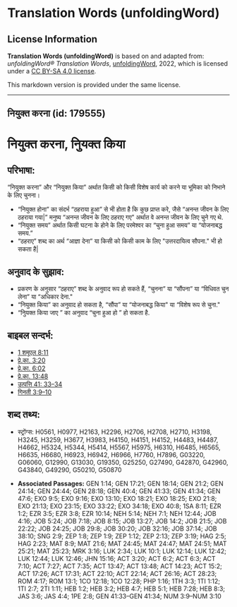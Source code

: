 # Translation Words (unfoldingWord)

## License Information

**Translation Words (unfoldingWord)** is based on and adapted from: _unfoldingWord® Translation Words_, [unfoldingWord](https://unfoldingword.org/utw), 2022, which is licensed under a [CC BY-SA 4.0 license](https://creativecommons.org/licenses/by-sa/4.0/legalcode.en).

This markdown version is provided under the same license.



--------------------------------

## नियुक्त करना (id: 179555)

नियुक्त करना, निुयक्त किया
==========================

परिभाषा:
--------

“नियुक्त करना” और “नियुक्त किया” अर्थात किसी को किसी विशेष कार्य को करने या भूमिका को निभाने के लिए चुनना।

* “नियुक्त होना” का संदर्भ “ठहराया हुआ” से भी होता है कि कुछ प्राप्त करे, जैसे “अनन्त जीवन के लिए ठहराया गया\|” मनुष्य “अनन्त जीवन के लिए ठहराए गए” अर्थात वे अनन्त जीवन के लिए चुने गए थे.
* “नियुक्त समय” अर्थात किसी घटना के होने के लिए परमेश्वर का “चुना हुआ समय” या “योजनाबद्ध समय.”
* “ठहराए” शब्द का अर्थ “आज्ञा देना” या किसी को किसी काम के लिए "उत्तरदायित्व सौपना." भी हो सकता है\|

अनुवाद के सुझाव:
----------------

* प्रकरण के अनुसार “ठहराए” शब्द के अनुवाद रूप हो सकते हैं, “चुनना” या “सौंपना” या “विधिवत चुन लेना” या “अधिकार देना."
* “नियुक्त किया” का अनुवाद हो सकता है, “सौंपा” या “योजनाबद्ध किया" या “विशेष रूप से चुना."
* “निुयक्त किया जाए ” का अनुवाद “चुना हुआ हो ” हो सकता है.

बाइबल सन्दर्भ:
--------------

* [1 शमूएल 8:11](https://ref.ly/1Sam0:0)
* [प्रे.का. 3:20](https://ref.ly/Acts3:20)
* [प्रे.का. 6:02](https://ref.ly/Acts6:2)
* [प्रे.का. 13:48](https://ref.ly/Acts13:48)
* [उत्पत्ति 41: 33–34](https://ref.ly/Gen41:0)
* [गिनती 3:9–10](https://ref.ly/Num3:9-Num3:10)

शब्द तथ्य:
----------

* स्ट्रोंग्स: H0561, H0977, H2163, H2296, H2706, H2708, H2710, H3198, H3245, H3259, H3677, H3983, H4150, H4151, H4152, H4483, H4487, H4662, H5324, H5344, H5414, H5567, H5975, H6310, H6485, H6565, H6635, H6680, H6923, H6942, H6966, H7760, H7896, G03220, G06060, G12990, G13030, G19350, G25250, G27490, G42870, G42960, G43840, G49290, G50210, G50870

* **Associated Passages:** GEN 1:14; GEN 17:21; GEN 18:14; GEN 21:2; GEN 24:14; GEN 24:44; GEN 28:18; GEN 40:4; GEN 41:33; GEN 41:34; GEN 47:6; EXO 9:5; EXO 9:16; EXO 13:10; EXO 18:21; EXO 18:25; EXO 21:8; EXO 21:13; EXO 23:15; EXO 33:22; EXO 34:18; EXO 40:8; 1SA 8:11; EZR 1:2; EZR 3:5; EZR 3:8; EZR 10:14; NEH 5:14; NEH 7:1; NEH 12:44; JOB 4:16; JOB 5:24; JOB 7:18; JOB 8:15; JOB 13:27; JOB 14:2; JOB 21:5; JOB 22:22; JOB 24:25; JOB 29:8; JOB 30:20; JOB 32:16; JOB 37:14; JOB 38:10; SNG 2:9; ZEP 1:8; ZEP 1:9; ZEP 1:12; ZEP 2:13; ZEP 3:19; HAG 2:5; HAG 2:23; MAT 8:9; MAT 21:6; MAT 24:45; MAT 24:47; MAT 24:51; MAT 25:21; MAT 25:23; MRK 3:16; LUK 2:34; LUK 10:1; LUK 12:14; LUK 12:42; LUK 12:44; LUK 12:46; JHN 15:16; ACT 3:20; ACT 6:2; ACT 6:3; ACT 7:10; ACT 7:27; ACT 7:35; ACT 13:47; ACT 13:48; ACT 14:23; ACT 15:2; ACT 17:26; ACT 17:31; ACT 22:10; ACT 22:14; ACT 26:16; ACT 28:23; ROM 4:17; ROM 13:1; 1CO 12:18; 1CO 12:28; PHP 1:16; 1TH 3:3; 1TI 1:12; 1TI 2:7; 2TI 1:11; HEB 1:2; HEB 3:2; HEB 4:7; HEB 5:1; HEB 7:28; HEB 8:3; JAS 3:6; JAS 4:4; 1PE 2:8; GEN 41:33–GEN 41:34; NUM 3:9–NUM 3:10

